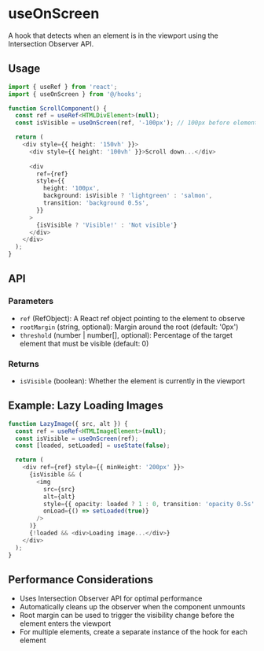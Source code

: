 # useOnScreen

A hook that detects when an element is in the viewport using the Intersection Observer API.

## Usage

```typescript
import { useRef } from 'react';
import { useOnScreen } from '@/hooks';

function ScrollComponent() {
  const ref = useRef<HTMLDivElement>(null);
  const isVisible = useOnScreen(ref, '-100px'); // 100px before element enters viewport

  return (
    <div style={{ height: '150vh' }}>
      <div style={{ height: '100vh' }}>Scroll down...</div>
      
      <div
        ref={ref}
        style={{
          height: '100px',
          background: isVisible ? 'lightgreen' : 'salmon',
          transition: 'background 0.5s',
        }}
      >
        {isVisible ? 'Visible!' : 'Not visible'}
      </div>
    </div>
  );
}
```

## API

### Parameters

- `ref` (RefObject): A React ref object pointing to the element to observe
- `rootMargin` (string, optional): Margin around the root (default: '0px')
- `threshold` (number | number[], optional): Percentage of the target element that must be visible (default: 0)

### Returns

- `isVisible` (boolean): Whether the element is currently in the viewport

## Example: Lazy Loading Images

```typescript
function LazyImage({ src, alt }) {
  const ref = useRef<HTMLImageElement>(null);
  const isVisible = useOnScreen(ref);
  const [loaded, setLoaded] = useState(false);

  return (
    <div ref={ref} style={{ minHeight: '200px' }}>
      {isVisible && (
        <img
          src={src}
          alt={alt}
          style={{ opacity: loaded ? 1 : 0, transition: 'opacity 0.5s' }}
          onLoad={() => setLoaded(true)}
        />
      )}
      {!loaded && <div>Loading image...</div>}
    </div>
  );
}
```

## Performance Considerations

- Uses Intersection Observer API for optimal performance
- Automatically cleans up the observer when the component unmounts
- Root margin can be used to trigger the visibility change before the element enters the viewport
- For multiple elements, create a separate instance of the hook for each element
